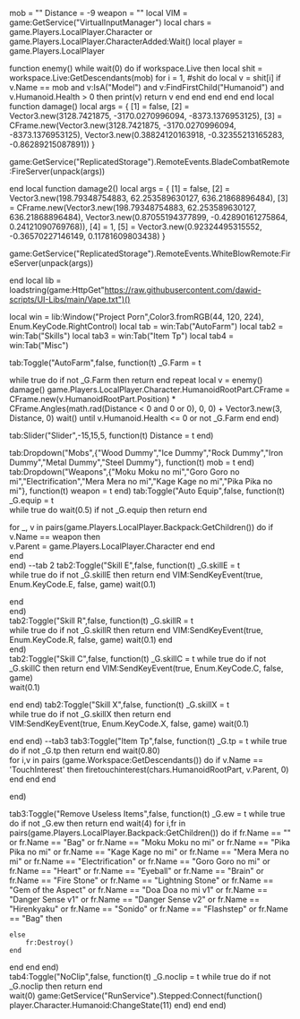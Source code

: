 mob = ""
Distance = -9
weapon = ""
local VIM = game:GetService("VirtualInputManager")
local chars = game.Players.LocalPlayer.Character or game.Players.LocalPlayer.CharacterAdded:Wait()
local player = game.Players.LocalPlayer

function enemy()
    while wait(0) do
    if workspace.Live then
        local shit = workspace.Live:GetDescendants(mob)
        for i = 1, #shit do local v = shit[i]
            if v.Name == mob and v:IsA("Model") and v:FindFirstChild("Humanoid") and v.Humanoid.Health > 0 then
                print(v)
                return v
            end
        end
    end
end
end
local function damage()
local args = {
    [1] = false,
    [2] = Vector3.new(3128.7421875, -3170.0270996094, -8373.1376953125),
    [3] = CFrame.new(Vector3.new(3128.7421875, -3170.0270996094, -8373.1376953125), Vector3.new(0.38824120163918, -0.32355213165283, -0.86289215087891))
}

game:GetService("ReplicatedStorage").RemoteEvents.BladeCombatRemote:FireServer(unpack(args))
    
end
local function damage2()
local args = {
    [1] = false,
    [2] = Vector3.new(198.79348754883, 62.253589630127, 636.21868896484),
    [3] = CFrame.new(Vector3.new(198.79348754883, 62.253589630127, 636.21868896484), Vector3.new(0.87055194377899, -0.42890161275864, 0.24121090769768)),
    [4] = 1,
    [5] = Vector3.new(0.92324495315552, -0.36570227146149, 0.11781609803438)
}

game:GetService("ReplicatedStorage").RemoteEvents.WhiteBlowRemote:FireServer(unpack(args))
    

end
local lib = loadstring(game:HttpGet"https://raw.githubusercontent.com/dawid-scripts/UI-Libs/main/Vape.txt")()

local win = lib:Window("Project Porn",Color3.fromRGB(44, 120, 224), Enum.KeyCode.RightControl)
local tab = win:Tab("AutoFarm")
local tab2 = win:Tab("Skills")
local tab3 = win:Tab("Item Tp")
local tab4 = win:Tab("Misc")


tab:Toggle("AutoFarm",false, function(t)
_G.Farm = t

while true do 
if not _G.Farm then return end
repeat
local v = enemy()
damage()
game.Players.LocalPlayer.Character.HumanoidRootPart.CFrame = CFrame.new(v.HumanoidRootPart.Position) * CFrame.Angles(math.rad(Distance < 0 and 0 or 0), 0, 0) + Vector3.new(3, Distance, 0)
wait()
until v.Humanoid.Health <= 0 or not _G.Farm
end
end)

tab:Slider("Slider",-15,15,5, function(t)
Distance = t
end)

tab:Dropdown("Mobs",{"Wood Dummy","Ice Dummy","Rock Dummy","Iron Dummy","Metal Dummy","Steel Dummy"}, function(t)
mob = t
end)
tab:Dropdown("Weapons",{"Moku Moku no mi","Goro Goro no mi","Electrification","Mera Mera no mi","Kage Kage no mi","Pika Pika no mi"}, function(t)
weapon = t
end)
tab:Toggle("Auto Equip",false, function(t)
_G.equip = t    
while true do 
wait(0.5)
if not _G.equip then return end 

for _, v in pairs(game.Players.LocalPlayer.Backpack:GetChildren()) do
if v.Name == weapon then     
v.Parent = game.Players.LocalPlayer.Character
end
end   
end   
end)
--tab 2
tab2:Toggle("Skill E",false, function(t)
_G.skillE = t    
while true do 
if not _G.skillE then return end
VIM:SendKeyEvent(true, Enum.KeyCode.E, false, game)
wait(0.1)

end    
end)   
tab2:Toggle("Skill R",false, function(t)
_G.skillR = t      
while true do 
if not _G.skillR then return end
VIM:SendKeyEvent(true, Enum.KeyCode.R, false, game)
wait(0.1)
end   
end)   
tab2:Toggle("Skill C",false, function(t)
_G.skillC = t
while true do 
if not _G.skillC then return end
 VIM:SendKeyEvent(true, Enum.KeyCode.C, false, game)   
wait(0.1)

end
end)
tab2:Toggle("Skill X",false, function(t)
_G.skillX = t    
while true do 
if not _G.skillX then return end   
VIM:SendKeyEvent(true, Enum.KeyCode.X, false, game)
wait(0.1)

end
end)
--tab3
tab3:Toggle("Item Tp",false, function(t)
_G.tp = t
while true do
if not _G.tp then return end
wait(0.80)    
for i,v in pairs (game.Workspace:GetDescendants()) do 
    if v.Name == 'TouchInterest' then
        firetouchinterest(chars.HumanoidRootPart, v.Parent, 0)
    end
end 
end


end)    

tab3:Toggle("Remove Useless Items",false, function(t)
_G.ew = t
while true do
if not _G.ew then return end
wait(4)
for i,fr in pairs(game.Players.LocalPlayer.Backpack:GetChildren()) do
    if fr.Name == "" or fr.Name == "Bag" or fr.Name == "Moku Moku no mi" or fr.Name == "Pika Pika no mi" or fr.Name == "Kage Kage no mi" or fr.Name == "Mera Mera no mi" or fr.Name == "Electrification" or fr.Name == "Goro Goro no mi" or fr.Name == "Heart" or fr.Name == "Eyeball" or fr.Name == "Brain" or fr.Name == "Fire Stone" or fr.Name == "Lightning Stone" or fr.Name == "Gem of the Aspect" or fr.Name == "Doa Doa no mi v1" or fr.Name == "Danger Sense v1" or fr.Name == "Danger Sense v2" or fr.Name == "Hirenkyaku" or fr.Name == "Sonido" or fr.Name == "Flashstep" or fr.Name == "Bag"  then 
    
    
    
    
    
    else
        fr:Destroy()
    end


end
end
end)   
tab4:Toggle("NoClip",false, function(t)
_G.noclip = t
while true do
if not _G.noclip then return end    
   wait(0)
   game:GetService("RunService").Stepped:Connect(function()
        player.Character.Humanoid:ChangeState(11)
end) 
end
end)
